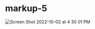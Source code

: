 # markup-5

![Screen Shot 2022-10-02 at 4 30 01 PM](https://user-images.githubusercontent.com/113380905/193477224-1365b4b8-2d4f-4c62-af7b-90c623c09159.png)
